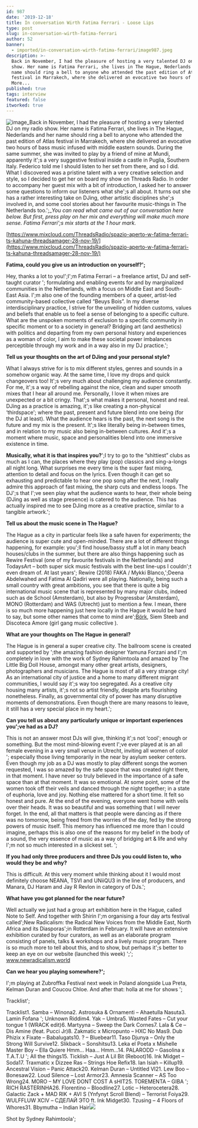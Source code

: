 ```yaml
---
id: 987
date: '2019-12-18'
title: In conversation Wirth Fatima Ferrari - Loose Lips
type: post
slug: in-conversation-wirth-fatima-ferrari
author: 52
banner:
  - imported/in-conversation-wirth-fatima-ferrari/image987.jpeg
description: >-
  Back in November, I had the pleasure of hosting a very talented DJ on my radio
  show. Her name is Fatima Ferrari, she lives in The Hague, Nederlands and her
  name should ring a bell to anyone who attended the past edition of Atlas
  festival in Marrakech, where she delivered an evocative two hours of [...]Read
  More...
published: true
tags: interview
featured: false
itworked: true
---
```

![image](../imported/in-conversation-wirth-fatima-ferrari/image987.jpeg)_Back in November, I had the pleasure of hosting a very talented DJ on my radio show. Her name is Fatima Ferrari, she lives in The Hague, Nederlands and her name should ring a bell to anyone who attended the past edition of Atlas festival in Marrakech, where she delivered an evocative two hours of bass music infused with middle eastern sounds. During the same summer, she was invited to play by a friend of mine at Mundi, apparently it';s a very suggestive festival inside a castle in Puglia, Southern Italy. Federico told me I should listen to her set from there, and so I did. What I discovered was a pristine talent with a very creative selection and style, so I decided to get her on board my show on Threads Radio. In order to accompany her guest mix with a bit of introduction, I asked her to answer some questions to inform our listeners what she';s all about. It turns out she has a rather interesting take on DJing, other artistic disciplines she';s involved in, and some cool stories about her favourite music-things in The Netherlands too.';__You can read what came out of our conversation here below. But first, press play on her mix and everything will make much more sense. Fatima Ferrari';s mix starts at the 1 hour mark._

[](https://www.mixcloud.com/ThreadsRadio/spazio-aperto-w-fatima-ferrari-ts-kahuna-threadsamager-28-nov-19/)[https://www.mixcloud.com/ThreadsRadio/spazio-aperto-w-fatima-ferrari-ts-kahuna-threadsamager-28-nov-19/](https://www.mixcloud.com/ThreadsRadio/spazio-aperto-w-fatima-ferrari-ts-kahuna-threadsamager-28-nov-19/)

**Fatima, could you give us an introduction on yourself?';**

Hey, thanks a lot to you!';I';m Fatima Ferrari – a freelance artist, DJ and self-taught curator '; formulating and enabling events for and by marginalized communities in the Netherlands, with a focus on Middle East and South-East Asia. I';m also one of the founding members of a queer, artist-led community-based collective called “Beuys Bois”. In my diverse interdisciplinary practice, I strive for the unveiling of hidden customs, values and beliefs that enable us to feel a sense of belonging to a specific culture. What are the unspoken moments of exclusion to a specific community in specific moment or to a society in general? Bridging art (and aesthetics) with politics and departing from my own personal history and experiences as a woman of color, I aim to make these societal power imbalances perceptible through my work and in a way also in my DJ practice.';

**Tell us your thoughts on the art of DJing and your personal style?**

What I always strive for is to mix different styles, genres and sounds in a somehow organic way. At the same time, I love my drops and quick changeovers too! It';s very much about challenging my audience constantly. For me, it';s a way of rebelling against the nice, clean and super smooth mixes that I hear all around me. Personally, I love it when mixes are unexpected or a bit cringy. That';s what makes it personal, honest and real. DJing as a practice is amazing, it';s like creating a non-physical ‘thirdspace'; where the past, present and future blend into one being (for the DJ at least). What the audience hears is the past, the next song is the future and my mix is the present. It';s like literally being in-between times, and in relation to my music also being in-between cultures. And it';s a moment where music, space and personalities blend into one immersive existence in time.

**Musically, what it is that inspires you?**';I try to go to the “shittiest” clubs as much as I can, the places where they play (pop) classics and sing-a-longs all night long. What surprises me every time is the super fast mixing, attention to detail and focus on the lyrics. Even though it can get so exhausting and predictable to hear one pop song after the next, I really admire this approach of fast mixing, the sharp cuts and endless loops. The DJ';s that I';ve seen play what the audience wants to hear, their whole being (DJing as well as stage presence) is catered to the audience. This has actually inspired me to see DJing more as a creative practice, similar to a tangible artwork.';

**Tell us about the music scene in The Hague?**

The Hague as a city in particular feels like a safe haven for experiments; the audience is super cute and open-minded. There are a lot of different things happening, for example: you';ll find house/bassy stuff a lot in many beach houses/clubs in the summer, but there are also things happening such as Rewire Festival (one of my favourite festivals in the Netherlands) and TodaysArt – both super sick music festivals with the best line-ups I couldn';t even dream of. At last years'; Rewire (2018) FAKA / Mykki Blanco,';Deena Abdelwahed and Fatima Al Qadiri were all playing. Nationally, being such a small country with great ambitions, you see that there is quite a big international music scene that is represented by many major clubs, indeed such as de School (Amsterdam), but also by Progressbar (Amsterdam), MONO (Rotterdam) and WAS (Utrecht) just to mention a few. I mean, there is so much more happening just here locally in the Hague it would be hard to say, but some other names that come to mind are';[Börk](https://www.facebook.com/berkduygun/), Siem Steeb and Discoteca Amore (girl gang music collective ).

**What are your thoughts on The Hague in general?**

The Hague is in general a super creative city. The ballroom scene is created and supported by ';the amazing fashion designer Yamuna Forzani and I';m completely in love with the work of Sydney Rahimtoola and amazed by The Little Big Doll House, amongst many other great artists, designers, photographers and musicians. The Hague is most of all a very strange city! As an international city of justice and a home to many different migrant communities, I would say it';s way too segregated. As a creative city housing many artists, it';s not so artist friendly, despite arts flourishing nonetheless. Finally, as governmental city of power has many disruptive moments of demonstrations. Even though there are many reasons to leave, it still has a very special place in my heart.';

**Can you tell us about any particularly unique or important experiences you';ve had as a DJ?**

This is not an answer most DJs will give, thinking it';s not ‘cool'; enough or something. But the most mind-blowing event I';ve ever played at is an all female evening in a very small venue in Utrecht, inviting all women of color '; especially those living temporarily in the near by asylum seeker centers. Even though my job as a DJ was mostly to play different songs the women requested, I was so amazed by the safe space that was created right there, in that moment. I have never so truly believed in the importance of a safe space than at that moment. It was so emotional. At some point, some of the women took off their veils and danced through the night together; in a state of euphoria, love and joy. Nothing else mattered for a short time. It felt so honest and pure. At the end of the evening, everyone went home with veils over their heads. It was so beautiful and was something that I will never forget. In the end, all that matters is that people were dancing as if there was no tomorrow, being freed from the worries of the day, fed by the strong powers of music itself. This memory has influenced me more than I could imagine, perhaps this is also one of the reasons for my belief in the body of a sound, the very essence of music as a way of bridging art & life and why I';m not so much interested in a slickest set. ';

**If you had only three producers and three DJs you could listen to, who would they be and why?**

This is difficult. At this very moment while thinking about it I would most definitely choose NEANA, TSVI and UNiiQU3 in the line of producers, and Manara, DJ Haram and Jay R Revlon in category of DJs.';

**What have you got planned for the near future?**

Well actually we just had a group art exhibition here in the Hague, called Note to Self. And together with Shirin I';m organising a four day arts festival called';New Radicalism: the Radical New Voices from the Middle East, North Africa and its Diasporas';in Rotterdam in February. It will have an extensive exhibition curated by four curators, as well as an elaborate program consisting of panels, talks & workshops and a lively music program. There is so much more to tell about this, and to show, but perhaps it';s better to keep an eye on our website (launched this week) ';'; www.newradicalism.world

**Can we hear you playing somewhere?';**

I';m playing at Zubroffka Festival next week in Poland alongside Lua Preta, Kelman Duran and Coucou Chloe. And after that: holla at me for shows ';

Tracklist';

Tracklist1\. Samba – Winona2\. Astrosuka & Ornamenti – Ahaetulla Nasuta3\. Lamin Fofana '; Unknown Riddim4\. Yak – Umbra5\. Wasted Fates – Cut your tongue 1 (WRACK edit)6\. Martyyna – Sweep the Dark Cornes7\. Lala & Ce – Dis Amine (feat. Pucci Jr)8\. Zakmatic x Micropunto – HXC No Mas9\. Dub Phizix x Fixate – Babalugats10\. ? – Bluebear11\. Taso Djunya – Only the Strong Will Survive12\. Slikback – Sonshitsu13\. Leka el Poeta x Mishelle Master Boy – Ella Quiere Hmm… Haa… Hmm…14\. PALARODD – Gasolina x T.A.T.U '; All the things15\. Ticklish – Just A Lil Bit (Reboot)16\. Ink Midget – Soda17\. Traxmatic x Dizzee Ras – Strings Hoe Refix18\. Ian Isiah – Killup19\. Ancestral Vision – Panic Attack20\. Kelman Duran – Untitled VI21\. Lew Boo – Bonesaw22\. Loud Silence – Lost Armor23\. Amnesia Scanner – AS Too Wrong24\. MORO – MY LOVE DONT COST A sHIT25\. TOREMENTA – GIBA '; RICH RASTERINHA26\. Florentino – Bloodline27\. Lotic – Heterocetera28\. Galactic Zack + MAD RIK + AVI S (Ynfynyt Scroll Blend) – Terrorist Foiya29\. WULFFLUW XCIV – СДЕЛАЙ ЭТО ft. Ink Midget30\. Tzusing – 4 Floors of Whores31\. Bbymutha – Indian Hair![](https://lh5.googleusercontent.com/6Klm2DchWDOa8dVXsB-CjIXPgTBTPl6gyt8OOQKgMHDng0_GBSkRsD7gYc3ugxcStOjpVtU-EZ38IbfxwojUUwh7ubU2sTGl_8k5o0y3fUau8NkQLDWnfUdqkmRqQIXSswEmaTHr)

Shot by Sydney Rahimtoola';